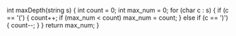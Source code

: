 int maxDepth(string s) {
         int count = 0;
        int max_num = 0;
        for (char c : s) {
            if (c == '(') {
                count++;
                if (max_num < count)
                    max_num = count;
            } else if (c == ')') {
                count--;
            }
        }
        return max_num;
    }
